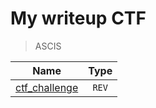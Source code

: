# My writeup CTF

> ASCIS 

| Name | Type | 
| :---: | :---: |
| [ctf_challenge](https://github.com/kudo104/CTF/tree/main/ASCIS/2022/Final/ctf_challenge) |`REV`|

